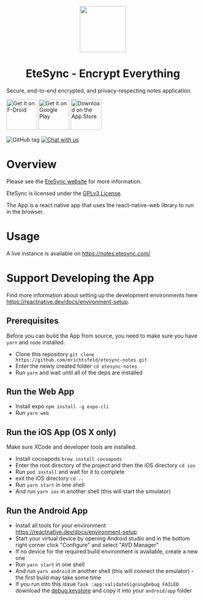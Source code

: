 <p align="center">
  <img width="120" src="assets/icon.png" />
  <h1 align="center">EteSync - Encrypt Everything</h1>
</p>

Secure, end-to-end encrypted, and privacy-respecting notes application.

[<img src="https://fdroid.gitlab.io/artwork/badge/get-it-on.png"
     alt="Get it on F-Droid"
     height="80">](https://f-droid.org/packages/com.etesync.notes/)
[<img src="https://play.google.com/intl/en_us/badges/images/generic/en-play-badge.png"
     alt="Get it on Google Play"
     height="80">](https://play.google.com/store/apps/details?id=com.etesync.notes)
[<img src="https://www.etesync.com/static/img/app-store-badge.c31e7b1c6a83.png"
     alt="Download on the App Store"
     height="80">](https://apps.apple.com/us/app/etesync-notes/id1533806351)

![GitHub tag](https://img.shields.io/github/tag/etesync/etesync-notes.svg)
[![Chat with us](https://img.shields.io/badge/chat-IRC%20|%20Matrix%20|%20Web-blue.svg)](https://www.etebase.com/community-chat/)

# Overview

Please see the [EteSync website](https://www.etesync.com) for more information.

EteSync is licensed under the [GPLv3 License](LICENSE).

The App is a react native app that uses the react-native-web library to run in the browser.

# Usage

A live instance is available on https://notes.etesync.com/

# Support Developing the App

Find more information about setting up the development environments here https://reactnative.dev/docs/environment-setup.

## Prerequisites

Before you can build the App from source, you need to make sure you have `yarn` and `node` installed.

- Clone this repository `git clone https://github.com/mrichtsfeld/etesync-notes.git`
- Enter the newly created folder `cd etesync-notes`
- Run `yarn` and wait until all of the deps are installed

## Run the Web App

- Install expo `npm install -g expo-cli`
- Run `yarn web`

## Run the iOS App (OS X only)

Make sure XCode and developer tools are installed.

- Install cocoapods `brew install cocoapods`
- Enter the root directory of the project and then the iOS directory `cd ios`
- Run `pod install` and wait for it to complete
- exit the iOS directory `cd ..`
- Run `yarn start` in one shell
- And run `yarn ios` in another shell (this will start the simulator)

## Run the Android App

- Install all tools for your environment https://reactnative.dev/docs/environment-setup
- Start your virtual device by opening Android studio and in the bottom right corner click "Configure" and select "AVD Manager"
- If no device for the required build environment is available, create a new one
- Run `yarn start` in one shell
- And run `yarn android` in another shell (this will connect the emulator) - the first build may take some time
- If you run into this issue `Task :app:validateSigningDebug FAILED` download the [debug.keystore](https://raw.githubusercontent.com/facebook/react-native/master/template/android/app/debug.keystore) and copy it into your `android/app` folder
